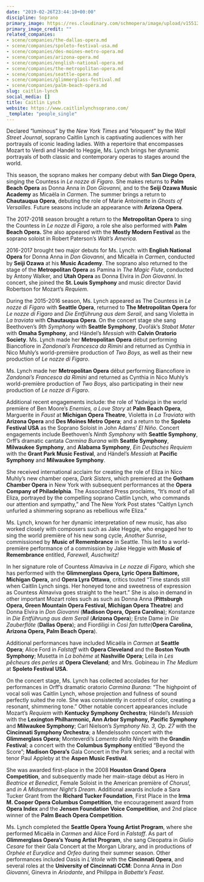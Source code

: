 ```yaml
---
date: "2019-02-26T23:44:10+00:00"
discipline: Soprano
primary_image: https://res.cloudinary.com/schmopera/image/upload/v1551224546/media/2019/02/CaitlinLynch.jpg
primary_image_credit: ""
related_companies:
- scene/companies/the-dallas-opera.md
- scene/companies/spoleto-festival-usa.md
- scene/companies/des-moines-metro-opera.md
- scene/companies/arizona-opera.md
- scene/companies/english-national-opera.md
- scene/companies/the-metropolitan-opera.md
- scene/companies/seattle-opera.md
- scene/companies/glimmerglass-festival.md
- scene/companies/palm-beach-opera.md
slug: caitlin-lynch
social_media: []
title: Caitlin Lynch
website: https://www.caitlinlynchsoprano.com/
_template: "people_single"
---
```

Declared “luminous” by the _New York Times_ and “eloquent” by the _Wall Street Journal_, soprano Caitlin Lynch is captivating audiences with her portrayals of iconic leading ladies. With a repertoire that encompasses Mozart to Verdi and Handel to Heggie, Ms. Lynch brings her dynamic portrayals of both classic and contemporary operas to stages around the world.

This season, the soprano makes her company debut with **San Diego Opera**, singing the Countess in _Le nozze di Figaro_. She makes returns to **Palm Beach Opera** as Donna Anna in _Don Giovanni,_ and to the **Seiji Ozawa Music Academy** as Micaëla in _Carmen_. The summer brings a return to **Chautauqua Opera**, debuting the role of Marie Antoinette in _Ghosts of Versailles._ Future seasons include an appearance with **Arizona Opera**.

The 2017-2018 season brought a return to the **Metropolitan Opera** to sing the Countess in _Le nozze di Figaro,_ a role she also performed with **Palm Beach Opera.** She also appeared with the **Mostly Modern Festival** as the soprano soloist in Robert Paterson’s _Walt’s America._

2016-2017 brought two major debuts for Ms. Lynch: with **English National Opera** for Donna Anna in _Don_ _Giovanni_, and Micaëla in _Carmen_, conducted by **Seiji Ozawa** at his **Music Academy**. The soprano also returned to the stage of the **Metropolitan Opera** as Pamina in _The Magic Flute_, conducted by Antony Walker, and **Utah Opera** as Donna Elvira in _Don Giovanni_. In concert, she joined the **St. Louis Symphony** and music director David Robertson for Mozart’s _Requiem._

During the 2015-2016 season, Ms. Lynch appeared as The Countess in _Le nozze di Figaro_ with **Seattle Opera**, returned to **The Metropolitan Opera** for _Le nozze di Figaro_ and _Die Entführung aus dem Serail_, and sang Violetta in _La traviata_ with **Chautauqua Opera**. On the concert stage she sang Beethoven’s _9th Symphony_ with **Seattle Symphony**, Dvořák’s _Stabat Mater_ with **Omaha Symphony**, and Händel’s _Messiah_ with **Calvin Oratorio Society**. Ms. Lynch made her **Metropolitan Opera** début performing Biancofiore in _Zandonai’s Francesca da Rimini_ and returned as Cynthia in Nico Muhly’s world-première production of _Two Boys,_ as well as their new production of _Le nozze di Figaro_.

Ms. Lynch made her **Metropolitan Opera** début performing Biancofiore in _Zandonai’s Francesca da Rimini_ and returned as Cynthia in Nico Muhly’s world-première production of _Two Boys,_ also participating in their new production of _Le nozze di Figaro_.

Additional recent engagements include: the role of Yadwiga in the world première of Ben Moore’s _Enemies, a Love Story_ at **Palm Beach Opera**, Marguerite in _Faust_ at **Michigan Opera Theatre**, Violetta in _La Traviata_ with **Arizona Opera** and **Des Moines Metro Opera**; and a return to the **Spoleto Festival USA** as the Soprano Soloist in John Adams’ _El Niño_. Concert engagements include Beethoven’s _Ninth Symphony_ with **Seattle Symphony**, Orff’s dramatic cantata _Carmina Burana_ with **Seattle Symphony**, **Milwaukee** **Symphony**, and **Alabama** **Symphony**, _Ein Deutsches Requiem_ with the **Grant Park Music Festival**, and Händel’s _Messiah_ at **Pacific Symphony** and **Milwaukee Symphony**.

She received international acclaim for creating the role of Eliza in Nico Muhly’s new chamber opera, _Dark Sisters_, which premiered at the **Gotham Chamber Opera** in New York with subsequent performances at the **Opera Company of Philadelphia**. The Associated Press proclaims, “It’s most of all Eliza, portrayed by the compelling soprano Caitlin Lynch, who commands our attention and sympathy,” and The New York Post states “Caitlyn Lynch unfurled a shimmering soprano as rebellious wife Eliza.”

Ms. Lynch, known for her dynamic interpretation of new music, has also worked closely with composers such as Jake Heggie, who engaged her to sing the world première of his new song cycle, _Another Sunrise_, commissioned by **Music of Remembrance** in Seattle. This led to a world-première performance of a commission by Jake Heggie with **Music of Remembrance** entitled, _Farewell, Auschwitz!_

In her signature role of Countess Almaviva in _Le nozze di Figaro,_ which she has performed with the **Glimmerglass Opera, Lyric Opera Baltimore, Michigan Opera,** and **Opera Lyra Ottawa**, critics touted “Time stands still when Caitlin Lynch sings. Her honeyed tone and sweetness of expression as Countess Almaviva goes straight to the heart.” She is also in demand in other important Mozart roles such as such as Donna Anna (**Pittsburgh Opera, Green Mountain Opera Festival, Michigan Opera Theatre**) and Donna Elvira in _Don Giovanni_ (**Madison Opera, Opera Carolina**); Konstanze in _Die Entführung aus dem Serail_ (**Arizona Opera**); Erste Dame in _Die Zauberflöte_ (**Dallas Opera**); and Fiordiligi in _Così fan tutte_(**Opera Carolina, Arizona Opera, Palm Beach Opera**).

Additional performances have included Micaëla in _Carmen_ at **Seattle Opera**; Alice Ford in _Falstaff_ with **Opera Cleveland** and the **Boston Youth Symphony**; Musetta in _La bohème_ at **Nashville Opera**; Leïla in _Les pêcheurs des perles_ at **Opera Cleveland**; and Mrs. Gobineau in _The Medium_ at **Spoleto Festival USA**.

On the concert stage, Ms. Lynch has collected accolades for her performances in Orff’s dramatic oratorio _Carmina Burana_: “The highpoint of vocal soli was Caitlin Lynch, whose projection and fullness of sound perfectly suited the role. She was consistently in control of color, creating a resonant, shimmering tone.” Other notable concert appearances include Mozart’s _Requiem_ with **Kentucky Symphony** **Orchestra**; Händel’s _Messiah_ with the **Lexington Philharmonic, Ann Arbor Symphony, Pacific Symphony** and **Milwaukee Symphony**; Carl Nielson’s _Symphony No. 3, Op. 27_ with the **Cincinnati Symphony Orchestra**; a Mendelssohn concert with the **Glimmerglass Opera**; Monteverdi’s _Lamento della Ninfa_ with the **Grandin Festival**; a concert with the **Columbus Symphony** entitled “Beyond the Score”; **Madison Opera’s** Gala Concert in the Park series; and a recital with tenor Paul Appleby at the **Aspen Music Festival**.

She was awarded first-place in the 2008 **Houston Grand Opera Competition**, and subsequently made her main-stage début as Hero in _Beatrice et Benedict_, Female Soloist in the American première of _Chorus!,_ and _in A Midsummer Night’s Dream_. Additional awards include a Sara Tucker Grant from the **Richard Tucker Foundation**, First Place in the **Irma M. Cooper Opera Columbus Competition**, the encouragement award from **Opera Index** and the **Jensen Foundation Voice Competition**, and 2nd place winner of the **Palm Beach Opera Competition**.

Ms. Lynch completed the **Seattle Opera Young Artist Program**, where she performed Micaëla in _Carmen_ and Alice Ford in _Falstaff_. As part of **Glimmerglass Opera’s Young Artist Program**, she sang Cleopatra in _Giulio Cesare_ for their Gala Concert at the Morgan Library, and in productions of _Orphée et Eurydice_ and _Orfeo_ during their summer season. Other performances included Oasis in _L’étoile_ with the **Cincinnati Opera**, and several roles at the **University of Cincinnati CCM**: Donna Anna in _Don Giovanni_, Ginevra in _Ariodante_, and Philippa in _Babette’s Feast_.